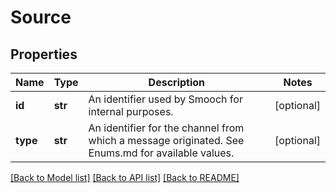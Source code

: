 # Source

## Properties
Name | Type | Description | Notes
------------ | ------------- | ------------- | -------------
**id** | **str** | An identifier used by Smooch for internal purposes. | [optional] 
**type** | **str** | An identifier for the channel from which a message originated. See Enums.md for available values. | [optional] 

[[Back to Model list]](../README.md#documentation-for-models) [[Back to API list]](../README.md#documentation-for-api-endpoints) [[Back to README]](../README.md)


